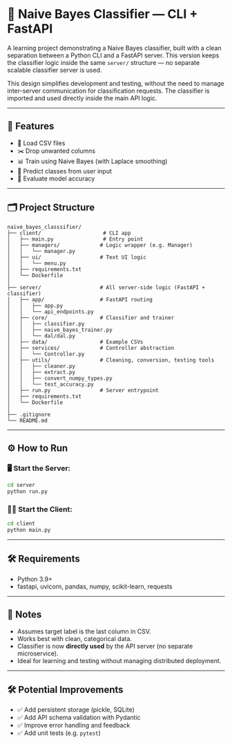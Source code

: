 # 🧠 Naive Bayes Classifier — CLI + FastAPI

A learning project demonstrating a Naive Bayes classifier, built with a clean separation between a Python CLI and a FastAPI server. This version keeps the classifier logic inside the same `server/` structure — no separate scalable classifier server is used.

This design simplifies development and testing, without the need to manage inter-server communication for classification requests. The classifier is imported and used directly inside the main API logic.

---

## 🚀 Features
- 📂 Load CSV files
- ✂️ Drop unwanted columns
- 📊 Train using Naive Bayes (with Laplace smoothing)
- 🧮 Predict classes from user input
- 🎯 Evaluate model accuracy

---

## 🗂️ Project Structure

```
naive_bayes_classsifier/
├── client/                    # CLI app
│   ├── main.py                # Entry point
│   ├── managers/             # Logic wrapper (e.g. Manager)
│   │   └── manager.py
│   ├── ui/                   # Text UI logic
│   │   └── menu.py
│   ├── requirements.txt
│   └── Dockerfile
│
├── server/                   # All server-side logic (FastAPI + classifier)
│   ├── app/                  # FastAPI routing
│   │   ├── app.py
│   │   └── api_endpoints.py
│   ├── core/                 # Classifier and trainer
│   │   ├── classifier.py
│   │   ├── naive_bayes_trainer.py
│   │   └── dal/dal.py
│   ├── data/                 # Example CSVs
│   ├── services/             # Controller abstraction
│   │   └── Controller.py
│   ├── utils/                # Cleaning, conversion, testing tools
│   │   ├── cleaner.py
│   │   ├── extract.py
│   │   ├── convert_numpy_types.py
│   │   └── test_accuracy.py
│   ├── run.py                # Server entrypoint
│   ├── requirements.txt
│   └── Dockerfile
│
├── .gitignore
└── README.md
```

---

## ⚙️ How to Run

### 🖥️ Start the Server:
```bash
cd server
python run.py
```

### 🧑‍💻 Start the Client:
```bash
cd client
python main.py
```

---

## 🛠 Requirements
- Python 3.9+
- fastapi, uvicorn, pandas, numpy, scikit-learn, requests

---

## 🧠 Notes
- Assumes target label is the last column in CSV.
- Works best with clean, categorical data.
- Classifier is now **directly used** by the API server (no separate microservice).
- Ideal for learning and testing without managing distributed deployment.

---

## 🛠️ Potential Improvements
- ✅ Add persistent storage (pickle, SQLite)
- ✅ Add API schema validation with Pydantic
- ✅ Improve error handling and feedback
- ✅ Add unit tests (e.g. `pytest`)

